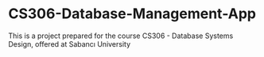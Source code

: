 # CS306-Database-Management-App
This is a project prepared for the course CS306 - Database Systems Design, offered at Sabancı University
